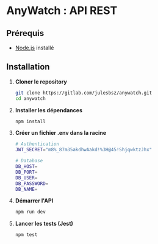 # AnyWatch : API REST

## Prérequis

-   [Node.js](https://nodejs.org/) installé

## Installation

1. **Cloner le repository**

    ```bash
    git clone https://gitlab.com/julesbsz/anywatch.git
    cd anywatch
    ```

2. **Installer les dépendances**

    ```bash
    npm install
    ```

3. **Créer un fichier .env dans la racine**

    ```bash
    # Authentication
    JWT_SECRET="m8%_87m35akdhwAakd!%3H@45!ShjqwktzJhx"

    # Database
    DB_HOST=
    DB_PORT=
    DB_USER=
    DB_PASSWORD=
    DB_NAME=
    ```

4. **Démarrer l'API**

    ```bash
    npm run dev
    ```

5. **Lancer les tests (Jest)**

    ```bash
    npm test
    ```
